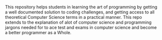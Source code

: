 This repository helps students in learning the art of programming by getting a well documented solution to coding challenges, and getting access to all 
theoretical Computer Science terms in a practical manner. This repo extends to the explanation of alot of computer science and programming jargons needed for 
to ace test and exams in computer science and become a better programmer as a Whole.
